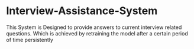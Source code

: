 # Interview-Assistance-System


This System is Designed to provide answers to current interview related questions.
 Which is achieved by retraining the model after a certain period of time persistently
